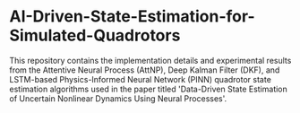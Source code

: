 # AI-Driven-State-Estimation-for-Simulated-Quadrotors
This repository contains the implementation details and experimental results from the Attentive Neural Process (AttNP), Deep Kalman Filter (DKF), and LSTM-based Physics-Informed Neural Network (PINN) quadrotor state estimation algorithms used in the paper titled 'Data-Driven State Estimation of Uncertain Nonlinear Dynamics Using Neural Processes'.
